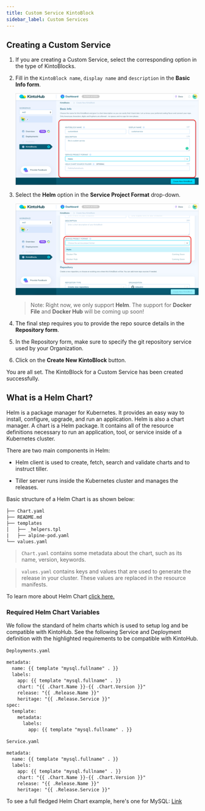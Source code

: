 ```yaml
---
title: Custom Service KintoBlock
sidebar_label: Custom Services
---
```


## Creating a Custom Service

1. If you are creating a Custom Service, select the corresponding option in the type of KintoBlocks.

2. Fill in the `KintoBlock name`, `display name` and `description` in the **Basic Info form**.

   ![Screenshot](/docs/assets/kb-custom-service-basic-info.png)

3. Select the **Helm** option in the **Service Project Format** drop-down. 

   ![Screenshot](/docs/assets/kb-custom-service-options.png)

   >Note: Right now, we only support **Helm**. The support for **Docker File** and **Docker Hub**  will be coming up soon!

4. The final step requires you to provide the repo source details in the **Repository form**.

5. In the Repository form, make sure to specify the git repository service used by your Organization.

6. Click on the **Create New KintoBlock** button. 

You are all set. The KintoBlock for a Custom Service has been created successfully.


## What is a Helm Chart?

Helm is a package manager for Kubernetes. It provides an easy way to install, configure, upgrade, and run an application. Helm is also a chart manager. A chart is a Helm package. It contains all of the resource definitions necessary to run an application, tool, or service inside of a Kubernetes cluster.

There are two main components in Helm:

- Helm client is used to create, fetch, search and validate charts and to instruct tiller.

- Tiller server runs inside the Kubernetes cluster and manages the releases.

Basic structure of a Helm Chart is as shown below:

```
├── Chart.yaml
├── README.md
├── templates
│   ├── _helpers.tpl
|   ├── alpine-pod.yaml
└── values.yaml
```

   >`Chart.yaml` contains some metadata about the chart, such as its name, version, keywords.

   >`values.yaml` contains keys and values that are used to generate the release in your cluster. These values are replaced in the resource manifests.

To learn more about Helm Chart [click here.](https://helm.sh/docs/)


### Required Helm Chart Variables

We follow the standard of helm charts which is used to setup log and be compatible with KintoHub. See the following Service and Deployment definition with the highlighted requirements to be compatible with KintoHub.

`Deployments.yaml`

```
metadata:
  name: {{ template "mysql.fullname" . }}
  labels:
    app: {{ template "mysql.fullname" . }}
    chart: "{{ .Chart.Name }}-{{ .Chart.Version }}"
    release: "{{ .Release.Name }}"
    heritage: "{{ .Release.Service }}"
spec:
  template:
    metadata:
      labels:
        app: {{ template "mysql.fullname" . }}
```

`Service.yaml`

```
metadata:
  name: {{ template "mysql.fullname" . }}
  labels:
    app: {{ template "mysql.fullname" . }}
    chart: "{{ .Chart.Name }}-{{ .Chart.Version }}"
    release: "{{ .Release.Name }}"
    heritage: "{{ .Release.Service }}"
```

To see a full fledged Helm Chart example, here's one for MySQL: [Link](https://github.com/helm/charts/tree/master/stable/mysql)
